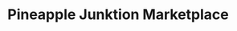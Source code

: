 ---
title: "Pineapple Junktion Marketplace"
url: /anna-maria/pineapple-junktion-marketplace/
shop: Kunst
---